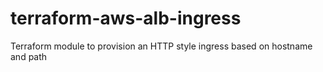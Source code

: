# terraform-aws-alb-ingress
Terraform module to provision an HTTP style ingress based on hostname and path
